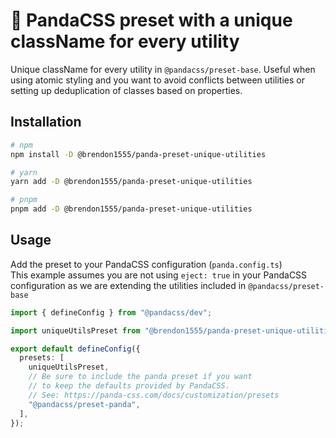 # :panda_face: PandaCSS preset with a unique className for every utility

Unique className for every utility in `@pandacss/preset-base`. Useful when using atomic styling and you want to avoid conflicts between utilities or setting up deduplication of classes based on properties.

## Installation

```bash
# npm
npm install -D @brendon1555/panda-preset-unique-utilities

# yarn
yarn add -D @brendon1555/panda-preset-unique-utilities

# pnpm
pnpm add -D @brendon1555/panda-preset-unique-utilities
```

## Usage

Add the preset to your PandaCSS configuration (`panda.config.ts`)  
This example assumes you are not using `eject: true` in your PandaCSS configuration as we are extending the utilities included in `@pandacss/preset-base`

```ts
import { defineConfig } from "@pandacss/dev";

import uniqueUtilsPreset from "@brendon1555/panda-preset-unique-utilities";

export default defineConfig({
  presets: [
    uniqueUtilsPreset,
    // Be sure to include the panda preset if you want
    // to keep the defaults provided by PandaCSS.
    // See: https://panda-css.com/docs/customization/presets
    "@pandacss/preset-panda",
  ],
});
```